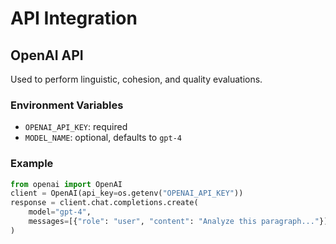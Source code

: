 # API Integration

## OpenAI API
Used to perform linguistic, cohesion, and quality evaluations.

### Environment Variables
- `OPENAI_API_KEY`: required
- `MODEL_NAME`: optional, defaults to `gpt-4`

### Example
```python
from openai import OpenAI
client = OpenAI(api_key=os.getenv("OPENAI_API_KEY"))
response = client.chat.completions.create(
    model="gpt-4",
    messages=[{"role": "user", "content": "Analyze this paragraph..."}]
)
